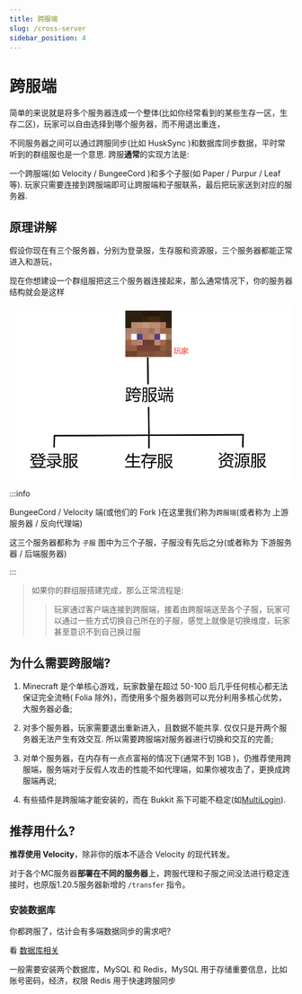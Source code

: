 ```yaml
---
title: 跨服端
slug: /cross-server
sidebar_position: 4
---
```


# 跨服端

简单的来说就是将多个服务器连成一个整体(比如你经常看到的某些生存一区，生存二区)，玩家可以自由选择到哪个服务器，而不用退出重连，

不同服务器之间可以通过跨服同步(比如 HuskSync )和数据库同步数据，平时常听到的群组服也是一个意思. 跨服**通常**的实现方法是:

一个跨服端(如 Velocity / BungeeCord )和多个子服(如 Paper / Purpur / Leaf 等). 玩家只需要连接到跨服端即可让跨服端和子服联系，最后把玩家送到对应的服务器.

## 原理讲解

假设你现在有三个服务器，分别为登录服，生存服和资源服，三个服务器都能正常进入和游玩，

现在你想建设一个群组服把这三个服务器连接起来，那么通常情况下，你的服务器结构就会是这样

![](_images/灵魂画师教开群组服.png)

:::info

BungeeCord / Velocity 端(或他们的 Fork )在这里我们称为`跨服端`(或者称为 上游服务器 / 反向代理端)

这三个服务器都称为 `子服` 图中为三个子服，子服没有先后之分(或者称为 下游服务器 / 后端服务器)

:::

> 如果你的群组服搭建完成，那么正常流程是:
>
> > 玩家通过客户端连接到跨服端，接着由跨服端送至各个子服，玩家可以通过一些方式切换自己所在的子服，感觉上就像是切换维度，玩家甚至意识不到自己换过服

## 为什么需要跨服端?

1. Minecraft 是个单核心游戏，玩家数量在超过 50-100 后几乎任何核心都无法保证完全流畅( Folia 除外)，而使用多个服务器则可以充分利用多核心优势，大服务器必备;

2. 对多个服务器，玩家需要退出重新进入，且数据不能共享. 仅仅只是开两个服务器无法产生有效交互. 所以需要跨服端对服务器进行切换和交互的完善;

3. 对单个服务器，在内存有一点点富裕的情况下(通常不到 1GB )，仍推荐使用跨服端，服务端对于反假人攻击的性能不如代理端，如果你被攻击了，更换成跨服端再说;

4. 有些插件是跨服端才能安装的，而在 Bukkit 系下可能不稳定(如[MultiLogin](https://github.com/CaaMoe/MultiLogin)).

## 推荐用什么?

**推荐使用 Velocity**，除非你的版本不适合 Velocity 的现代转发。

对于各个MC服务器**部署在不同的服务器**上，跨服代理和子服之间没法进行稳定连接时，也原版1.20.5服务器新增的 `/transfer` 指令。

### 安装数据库

你都跨服了，估计会有多端数据同步的需求吧?

看 [数据库相关](https://nitwikit.8aka.org/database)

一般需要安装两个数据库，MySQL 和 Redis，MySQL 用于存储重要信息，比如账号密码，经济，权限 Redis 用于快速跨服同步
